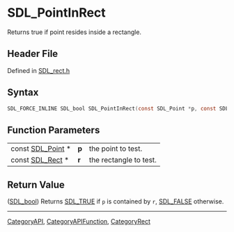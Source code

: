 # SDL_PointInRect

Returns true if point resides inside a rectangle.

## Header File

Defined in [SDL_rect.h](https://github.com/libsdl-org/SDL/blob/SDL2/include/SDL_rect.h)

## Syntax

```c
SDL_FORCE_INLINE SDL_bool SDL_PointInRect(const SDL_Point *p, const SDL_Rect *r);
```

## Function Parameters

|                                |       |                        |
| ------------------------------ | ----- | ---------------------- |
| const [SDL_Point](SDL_Point) * | **p** | the point to test.     |
| const [SDL_Rect](SDL_Rect) *   | **r** | the rectangle to test. |

## Return Value

([SDL_bool](SDL_bool)) Returns [SDL_TRUE](SDL_TRUE) if `p` is contained by
`r`, [SDL_FALSE](SDL_FALSE) otherwise.

----
[CategoryAPI](CategoryAPI), [CategoryAPIFunction](CategoryAPIFunction), [CategoryRect](CategoryRect)

